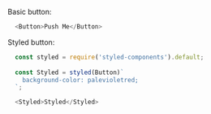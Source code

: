 Basic button:

```js
  <Button>Push Me</Button>
```
    
Styled button:
```js
  const styled = require('styled-components').default;
    
  const Styled = styled(Button)`
    background-color: palevioletred;
  `;

  <Styled>Styled</Styled>
```